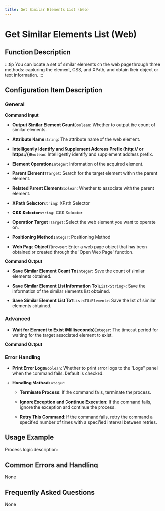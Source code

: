 ```yaml
---
title: Get Similar Elements List (Web)
---
```


# Get Similar Elements List (Web)

## Function Description

:::tip 
You can locate a set of similar elements on the web page through three methods: capturing the element, CSS, and XPath, and obtain their object or text information.
:::

## Configuration Item Description

### General

**Command Input**

- **Output Similar Element Count**`Boolean`: Whether to output the count of similar elements.

- **Attribute Name**`string`: The attribute name of the web element.

- **Intelligently Identify and Supplement Address Prefix (http:// or https://)**`Boolean`: Intelligently identify and supplement address prefix.

- **Element Operation**`Integer`: Information of the acquired element.

- **Parent Element**`TTarget`: Search for the target element within the parent element.

- **Related Parent Element**`Boolean`: Whether to associate with the parent element.

- **XPath Selector**`string`: XPath Selector

- **CSS Selector**`string`: CSS Selector

- **Operation Target**`TTarget`: Select the web element you want to operate on.

- **Positioning Method**`Integer`: Positioning Method

- **Web Page Object**`TBrowser`: Enter a web page object that has been obtained or created through the 'Open Web Page' function.


**Command Output**

- **Save Similar Element Count To**`Integer`: Save the count of similar elements obtained.

- **Save Similar Element List Information To**`TList<String>`: Save the information of the similar elements list obtained.

- **Save Similar Element List To**`TList<TUiElement>`: Save the list of similar elements obtained.

### Advanced

- **Wait for Element to Exist (Milliseconds)**`Integer`: The timeout period for waiting for the target associated element to exist.


**Command Output**

### Error Handling

- **Print Error Logs**`Boolean`: Whether to print error logs to the "Logs" panel when the command fails. Default is checked. 

- **Handling Method**`Integer`:

    - **Terminate Process**: If the command fails, terminate the process.

    - **Ignore Exception and Continue Execution**: If the command fails, ignore the exception and continue the process.

    - **Retry This Command**: If the command fails, retry the command a specified number of times with a specified interval between retries.

## Usage Example

Process logic description:

## Common Errors and Handling

None

## Frequently Asked Questions

None

